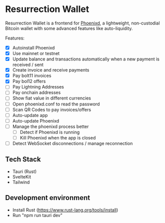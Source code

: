 # Resurrection Wallet
Resurrection Wallet is a frontend for [Phoenixd](https://github.com/phoenixrails/phoenixd), a lightweight, non-custodial Bitcoin wallet with some advanced features like auto-liquidity.

Features:
- [x] Autoinstall Phoenixd
- [x] Use mainnet or testnet
- [x] Update balance and transactions automatically when a new payment is received / sent
- [x] Create invoice and receive payments
- [x] Pay bolt11 invoices
- [x] Pay bol12 offers
- [ ] Pay Lightning Addresses
- [ ] Pay onchain addresses
- [ ] Show fiat value in different currencies
- [ ] Open phoenixd.conf to read the password
- [ ] Scan QR Codes to pay invoices/offers
- [ ] Auto-update app
- [ ] Auto-update Phoenixd
- [ ] Manage the phoenixd process better
    - [ ] Detect if Phoenixd is running
    - [ ] Kill Phoenixd when the app is closed
- [ ] Detect WebSocket disconnections / manage reconnection

## Tech Stack
- Tauri (Rust)
- SvelteKit
- Tailwind

## Development environment
- Install Rust (https://www.rust-lang.org/tools/install)
- Run "npm run tauri dev"